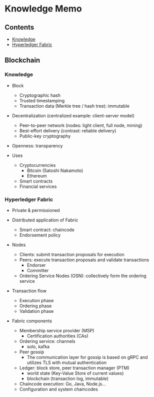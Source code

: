 # Knowledge Memo

## Contents

- [Knowledge](#knowledge)
- [Hyperledger Fabric](#hyperledger-fabric)

## Blockchain

### Knowledge

- Block
  - Cryptographic hash
  - Trusted timestamping
  - Transaction data (Merkle tree / hash tree): immutable

- Decentralization (centralized example: client-server model)
  - Peer-to-peer network (nodes: light client, full node, mining)
  - Best-effort delivery (contrast: reliable delivery)
  - Public-key cryptography

- Openness: transparency

- Uses
  - Cryptocurrencies
    - Bitcoin (Satoshi Nakamoto)
    - Ethereum
  - Smart contracts
  - Financial services

### Hyperledger Fabric

- Private & permissioned

- Distributed application of Fabric
  - Smart contract: chaincode
  - Endorsement policy

- Nodes
  - Clients: submit transaction proposals for execution
  - Peers: execute transaction proposals and validate transactions
    - Endorser
    - Committer
  - Ordering Service Nodes (OSN): collectively form the ordering service

- Transaction flow
  - Execution phase
  - Ordering phase
  - Validation phase

- Fabric components
  - Membership service provider (MSP)
    - Certification authorities (CAs)
  - Ordering service: channels
    - solo, kafka
  - Peer gossip
    - The communication layer for gossip is based on gRPC and utilizes TLS with mutual authentication
  - Ledger: block store, peer transaction manager (PTM)
    - world state (Key-Value Store of current values)
    - blockchain (transaction log, immutable)
  - Chaincode execution: Go, Java, Node.js...
  - Configuration and system chaincodes
